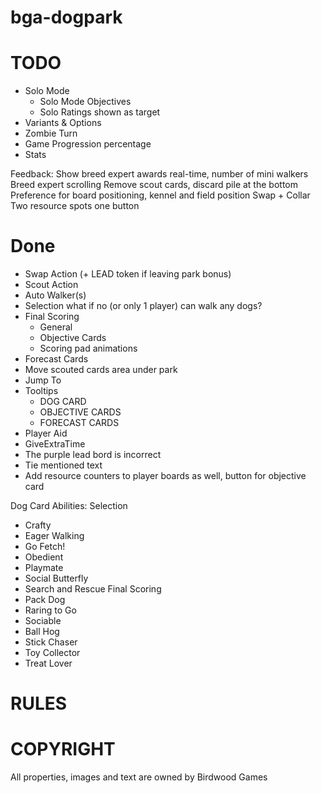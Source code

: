# bga-dogpark

# TODO
- Solo Mode
  - Solo Mode Objectives
  - Solo Ratings shown as target
- Variants & Options
- Zombie Turn
- Game Progression percentage
- Stats

Feedback:
Show breed expert awards real-time, number of mini walkers
Breed expert scrolling
Remove scout cards, discard pile at the bottom
Preference for board positioning, kennel and field position
Swap + Collar
Two resource spots one button




# Done
- Swap Action (+ LEAD token if leaving park bonus)
- Scout Action
- Auto Walker(s)
- Selection what if no (or only 1 player) can walk any dogs?
- Final Scoring
  - General
  - Objective Cards
  - Scoring pad animations
- Forecast Cards
- Move scouted cards area under park
- Jump To
- Tooltips
  - DOG CARD
  - OBJECTIVE CARDS
  - FORECAST CARDS
- Player Aid
- GiveExtraTime
- The purple lead bord is incorrect
-  Tie mentioned text
- Add resource counters to player boards as well, button for objective card


Dog Card Abilities:
Selection
- Crafty
- Eager
Walking
- Go Fetch!
- Obedient
- Playmate
- Social Butterfly
- Search and Rescue
Final Scoring
- Pack Dog
- Raring to Go
- Sociable
- Ball Hog
- Stick Chaser
- Toy Collector
- Treat Lover





# RULES

# COPYRIGHT
All properties, images and text are owned by Birdwood Games



 